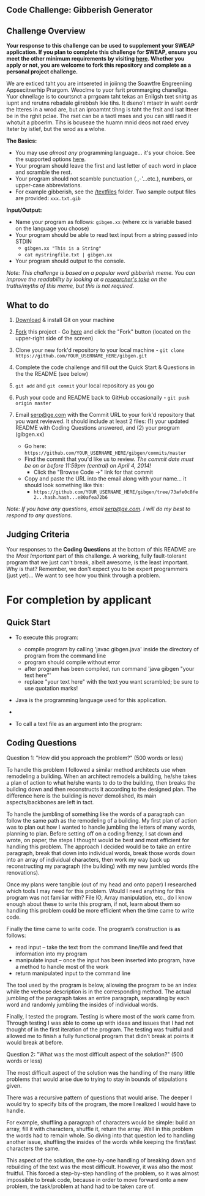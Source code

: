 **Code Challenge: Gibberish Generator**
---------------------------------------

Challenge Overview
------------------

**Your response to this challenge can be used to supplement your SWEAP application.  If you plan to complete this challenge for SWEAP, ensure you meet the other minimum requirements by visiting [here](http://gecapital.com/sweap "SWEAP Home Page").  Whether you apply or not, you are welcome to fork this repository and complete as a personal project challenge.**


We are exticed taht you are intsereted in joiinng the Soawtfre Engreeniing Appsecitnerhip Prargom.  Weoclme to yuor fsrit prommarging chanellge.  Yuor chnellage is to courtsnct a prrgoam taht tekas an Enilgsh txet snirtg as iupnt and rerutns rebadale giirebbsh lkie tihs.  It dseno’t mtaetr in waht oerdr the ltteres in a wrod are, but an iproamtnt tihng is taht the frsit and lsat ltteer be in the rghit pclae. The rset can be a taotl mses and you can sitll raed it whotuit a pboerlm.  Tihs is bcuseae the huamn mnid deos not raed ervey lteter by istlef, but the wrod as a wlohe.

**The Basics:**
  
  - You may use *almost any* programming language... it's your choice.  See the supported options [here](http://ideone.com/).
  - Your program should leave the first and last letter of each word in place and scramble the rest.
  - Your program should not scamble punctuation (.,-'...etc.), numbers, or upper-case abbreviations.
  - For example gibberish, see the [/textfiles](https://github.com/sweap/gibgen/tree/master/textfiles) folder.  Two sample output files are provided: `xxx.txt.gib`

**Input/Output:**
 
  - Name your program as follows: `gibgen.xx` (where xx is variable based on the language you choose)
  - Your program should be able to read text input from a string passed into STDIN
      - `gibgen.xx "This is a String"`
      - `cat mystringfile.txt | gibgen.xx`
  - Your program should output to the console.

_Note: This challenge is based on a popular word gibberish meme. You can improve the readability by looking at a [researcher's take](http://www.mrc-cbu.cam.ac.uk/people/matt.davis/cmabridge/) on the truths/myths of this meme, but this is not required._

What to do
----------
1. [Download](http://git-scm.com/downloads) & install Git on your machine

2. <a href="https://github.com/sweap/gibgen/fork" class="btn grouped" data-method="POST" rel="nofollow" title="Fork">Fork</a> this project - Go [here](https://github.com/sweap/gibgen) and click the "Fork" button (located on the upper-right side of the screen)

2. Clone your new fork'd repository to your local machine - `git clone https://github.com/YOUR_USERNAME_HERE/gibgen.git`
3. Complete the code challenge and fill out the Quick Start & Questions in the the README (see below)
4. `git add` and `git commit` your local repository as you go
4. Push your code and README back to GitHub occasionally - `git push origin master`
5. Email [serp@ge.com](mailto:serp@ge.com) with the Commit URL to your fork'd repository that you want reviewed. It should include at least 2 files: (1) your updated README with Coding Questions answered, and (2) your program (gibgen.xx)
   - Go here: `https://github.com/YOUR_USERNAME_HERE/gibgen/commits/master`
   - Find the commit that you'd like us to review.  _The commit date must be on or before 11:59pm (central) on April 4, 2014!_
       - Click the "Browse Code ->" link for that commit
   - Copy and paste the URL into the email along with your name... it should look something like this:
       - `https://github.com/YOUR_USERNAME_HERE/gibgen/tree/73afe0c8fe2...hash.hash...e80afea72b6`

_Note: If you have any questions, email [serp@ge.com](mailto:serp@ge.com).  I will do my best to respond to any questions._

Judging Criteria
----------------

Your responses to the **Coding Questions** at the bottom of this README are the *Most Important* part of this challenge. A working, fully fault-tolerant program that we just can't break, albeit awesome, is the least important.  Why is that?  Remember, we don't expect you to be expert programmers (just yet)... We want to see how you think through a problem.  


For completion by applicant
===========================

Quick Start
-----------

* To execute this program:
	* compile program by calling 'javac gibgen.java' inside the directory of program from the command line
	* program should compile without error
	* after program has been compiled, run command 'java gibgen "your text here"'
	* replace "your text here" with the text you want scrambled; be sure to use quotation marks!
	
* Java is the programming language used for this application.
* 
* To call a text file as an argument into the program: 


Coding Questions
----------------

Question 1: "How did you approach the problem?" (500 words or less)

To handle this problem I followed a similar method architects use when remodeling a building. When an architect remodels a building, he/she takes a plan of action to what he/she wants to do to the building, then breaks the building down and then reconstructs it according to the designed plan. The difference here is the building is never demolished, its main aspects/backbones are left in tact.To handle the jumbling of something like the words of a paragraph can follow the same path as the remodeling of a building. My first plan of action was to plan out how I wanted to handle jumbling the letters of many words, planning to plan. Before setting off on a coding frenzy, I sat down and wrote, on paper, the steps I thought would be best and most efficient for handling this problem. The approach I decided would be to take an entire paragraph, break that down into individual words, break those words down into an array of individual characters, then work my way back up reconstructing my paragraph (the building) with my new jumbled words (the renovations).Once my plans were tangible (out of my head and onto paper) I researched which tools I may need for this problem. Would I need anything for this program was not familiar with? File IO, Array manipulation, etc., do I know enough about these to write this program, if not, learn about them so handling this problem could be more efficient when the time came to write code.Finally the time came to write code. The program’s construction is as follows:
*	read input – take the text from the command line/file and feed that information into my program* manipulate input – once the input has been inserted into program, have a method to handle most of the work* return manipulated input to the command lineThe tool used by the program is below, allowing the program to be an index while the verbose description is in the corresponding method. The actual jumbling of the paragraph takes an entire paragraph, separating by each word and randomly jumbling the insides of individual words.Finally, I tested the program. Testing is where most of the work came from. Through testing I was able to come up with ideas and issues that I had not thought of in the first iteration of the program. The testing was fruitful and allowed me to finish a fully functional program that didn’t break at points it would break at before.


Question 2: "What was the most difficult aspect of the solution?" (500 words or less)

The most difficult aspect of the solution was the handling of the many little problems that would arise due to trying to stay in bounds of stipulations given. 

There was a recursive pattern of questions that would arise. The deeper I would try to specify bits of the program, the more I realized I would have to handle. 

For example, shuffling a paragraph of characters would be simple: build an array, fill it with characters, shuffle it, return the array. Well in this problem the words had to remain whole. So diving into that question led to handling another issue, shuffling the insides of the words while keeping the first/last characters the same. 

This aspect of the solution, the one-by-one handling of breaking down and rebuilding of the text was the most difficult. However, it was also the most fruitful. This forced a step-by-step handling of the problem, so it was almost impossible to break code, because in order to move forward onto a new problem, the task/problem at hand had to be taken care of.

